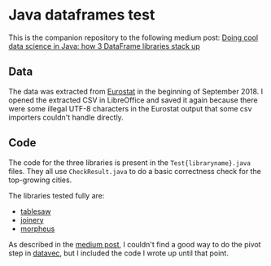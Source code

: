 # Java dataframes test
This is the companion repository to the following medium post: [Doing cool data science in Java: how 3 DataFrame libraries stack up](https://medium.com/@thijser/doing-cool-data-science-in-java-how-3-dataframe-libraries-stack-up-5e6ccb7b437)

## Data
The data was extracted from [Eurostat](http://appsso.eurostat.ec.europa.eu/nui/show.do?dataset=urb_cpop1&lang=en) in the beginning of September 2018. I opened the extracted CSV in LibreOffice and saved it again because there were some illegal UTF-8 characters in the Eurostat output that some csv importers couldn't handle directly.

## Code
The code for the three libraries is present in the `Test{libraryname}.java` files. They all use `CheckResult.java` to do a basic correctness check for the top-growing cities.

The libraries tested fully are:
* [tablesaw](https://github.com/jtablesaw/tablesaw)
* [joinery](https://github.com/cardillo/joinery)
* [morpheus](https://github.com/zavtech/morpheus-core)

As described in the [medium post](https://medium.com/@thijser/doing-cool-data-science-in-java-how-3-dataframe-libraries-stack-up-5e6ccb7b437), I couldn't find a good way to do the pivot step in [datavec](https://deeplearning4j.org/docs/latest/datavec-overview), but I included the code I wrote up until that point.
